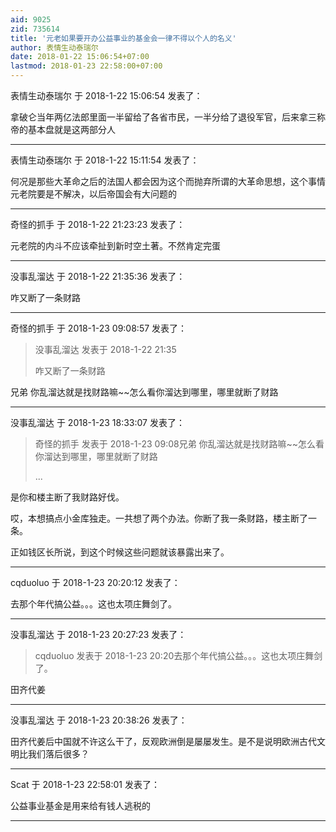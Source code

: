 ```yaml
---
aid: 9025
zid: 735614
title: '元老如果要开办公益事业的基金会一律不得以个人的名义'
author: 表情生动泰瑞尔
date: 2018-01-22 15:06:54+07:00
lastmod: 2018-01-23 22:58:00+07:00
---
```


表情生动泰瑞尔 于 2018-1-22 15:06:54 发表了：

拿破仑当年两亿法郎里面一半留给了各省市民，一半分给了退役军官，后来拿三称帝的基本盘就是这两部分人

---------

表情生动泰瑞尔 于 2018-1-22 15:11:54 发表了：

何况是那些大革命之后的法国人都会因为这个而抛弃所谓的大革命思想，这个事情元老院要是不解决，以后帝国会有大问题的

---------

奇怪的抓手 于 2018-1-22 21:23:23 发表了：

元老院的内斗不应该牵扯到新时空土著。不然肯定完蛋

---------

没事乱溜达 于 2018-1-22 21:35:36 发表了：

咋又断了一条财路

---------

奇怪的抓手 于 2018-1-23 09:08:57 发表了：

> 没事乱溜达 发表于 2018-1-22 21:35
> 
> 咋又断了一条财路



兄弟 你乱溜达就是找财路嘛~~怎么看你溜达到哪里，哪里就断了财路

---------

没事乱溜达 于 2018-1-23 18:33:07 发表了：

> 奇怪的抓手 发表于 2018-1-23 09:08兄弟 你乱溜达就是找财路嘛~~怎么看你溜达到哪里，哪里就断了财路
> 
> ...



是你和楼主断了我财路好伐。

哎，本想搞点小金库独走。一共想了两个办法。你断了我一条财路，楼主断了一条。

正如钱区长所说，到这个时候这些问题就该暴露出来了。

---------

cqduoluo 于 2018-1-23 20:20:12 发表了：

去那个年代搞公益。。。这也太项庄舞剑了。

---------

没事乱溜达 于 2018-1-23 20:27:23 发表了：

> cqduoluo 发表于 2018-1-23 20:20去那个年代搞公益。。。这也太项庄舞剑了。



田齐代姜

---------

没事乱溜达 于 2018-1-23 20:38:26 发表了：

田齐代姜后中国就不许这么干了，反观欧洲倒是屡屡发生。是不是说明欧洲古代文明比我们落后很多？

---------

Scat 于 2018-1-23 22:58:01 发表了：

公益事业基金是用来给有钱人逃税的

---------

